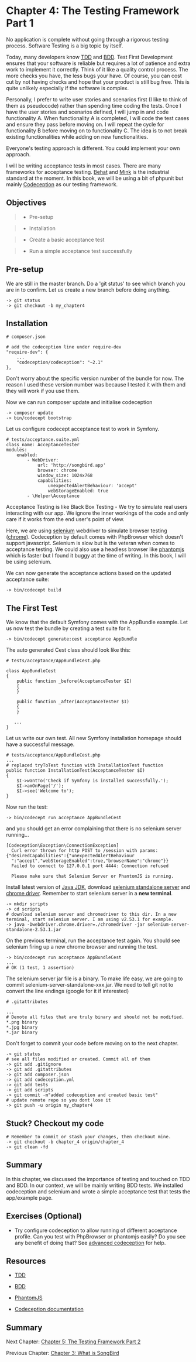 # Chapter 4: The Testing Framework Part 1

No application is complete without going through a rigorous testing process. Software Testing is a big topic by itself.

Today, many developers know [TDD](https://en.wikipedia.org/wiki/Test-driven_development) and [BDD](https://en.wikipedia.org/wiki/Behavior-driven_development). Test First Development ensures that your software is reliable but requires a lot of patience and extra work to implement it correctly. Think of it like a quality control process. The more checks you have, the less bugs your have. Of course, you can cost cut by not having checks and hope that your product is still bug free. This is quite unlikely especially if the software is complex.

Personally, I prefer to write user stories and scenarios first (I like to think of them as pseudocode) rather than spending time coding the tests. Once I have the user stories and scenarios defined, I will jump in and code functionality A. When functionality A is completed, I will code the test cases and ensure they pass before moving on. I will repeat the cycle for functionality B before moving on to functionality C. The idea is to not break existing functionalities while adding on new functionalities.

Everyone's testing approach is different. You could implement your own approach.

I will be writing acceptance tests in most cases. There are many frameworks for acceptance testing. [Behat](http://docs.behat.org/) and [Mink](http://mink.behat.org/) is the industrial standard at the moment. In this book, we will be using a bit of phpunit but mainly [Codeception](http://codeception.com/) as our testing framework.

## Objectives

> * Pre-setup

> * Installation

> * Create a basic acceptance test

> * Run a simple acceptance test successfully

## Pre-setup

We are still in the master branch. Do a 'git status' to see which branch you are in to confirm. Let us create a new branch before doing anything.

```
-> git status
-> git checkout -b my_chapter4
```

## Installation

```
# composer.json

# add the codeception line under require-dev
"require-dev": {
    ...
    "codeception/codeception": "~2.1"
},
```

Don't worry about the specific version number of the bundle for now. The reason I used these version number was because I tested it with them and they will work if you use them.

Now we can run composer update and initialise codeception

```
-> composer update
-> bin/codecept bootstrap
```

Let us configure codecept acceptance test to work in Symfony.

```
# tests/acceptance.suite.yml
class_name: AcceptanceTester
modules:
    enabled:
        - WebDriver:
            url: 'http://songbird.app'
            browser: chrome
            window_size: 1024x768
            capabilities:
                unexpectedAlertBehaviour: 'accept'
                webStorageEnabled: true
        - \Helper\Acceptance
```

Acceptance Testing is like Black Box Testing - We try to simulate real users interacting with our app. We ignore the inner workings of the code and only care if it works from the end user's point of view.

Here, we are using [selenium](http://seleniumhq.org) webdriver to simulate browser testing ([chrome](https://www.google.com.au/intl/en/chrome/browser/desktop/index.html)). Codeception by default comes with PhpBrowser which doesn't support javascript. Selenium is slow but is the veteran when comes to acceptance testing. We could also use a headless browser like [phantomjs](http://phantomjs.org) which is faster but I found it buggy at the time of writing. In this book, I will be using selenium.

We can now generate the acceptance actions based on the updated acceptance suite:

```
-> bin/codecept build
```

## The First Test

We know that the default Symfony comes with the AppBundle example. Let us now test the bundle by creating a test suite for it.


```
-> bin/codecept generate:cest acceptance AppBundle
```

The auto generated Cest class should look like this:

```
# tests/acceptance/AppBundleCest.php

class AppBundleCest
{
    public function _before(AcceptanceTester $I)
    {
    }

    public function _after(AcceptanceTester $I)
    {
    }

   ...
}
```

Let us write our own test. All new Symfony installation homepage should have a successful message.


```
# tests/acceptance/AppBundleCest.php
...
# replaced tryToTest function with InstallationTest function
public function InstallationTest(AcceptanceTester $I)
{
    $I->wantTo('Check if Symfony is installed successfully.');
    $I->amOnPage('/');
    $I->see('Welcome to');
}
```

Now run the test:

```
-> bin/codecept run acceptance AppBundleCest
```

and you should get an error complaining that there is no selenium server running...

```
[Codeception\Exception\ConnectionException]
  Curl error thrown for http POST to /session with params: {"desiredCapabilities":{"unexpectedAlertBehaviour
  ":"accept","webStorageEnabled":true,"browserName":"chrome"}}
  Failed to connect to 127.0.0.1 port 4444: Connection refused

  Please make sure that Selenium Server or PhantomJS is running.
```

Install latest version of [Java JDK](http://www.oracle.com/technetwork/java/javase/downloads/index.html),  download [selenium standalone server](http://www.seleniumhq.org/download/) and [chrome driver](http://chromedriver.storage.googleapis.com/index.html). Remember to start selenium server in a **new terminal**.

```
-> mkdir scripts
-> cd scripts
# download selenium server and chromedriver to this dir. In a new terminal, start selenium server. I am using v2.53.1 for example.
-> java -Dwebdriver.chrome.driver=./chromedriver -jar selenium-server-standalone-2.53.1.jar
```

On the previous terminal, run the acceptance test again. You should see selenium firing up a new chrome browser and running the test.

```
-> bin/codecept run acceptance AppBundleCest
...
# OK (1 test, 1 assertion)
```

The selenium server jar file is a binary. To make life easy, we are going to commit selenium-server-standalone-xxx.jar. We need to tell git not to convert the line endings (google for it if interested)

```
# .gitattributes

...
# Denote all files that are truly binary and should not be modified.
*.png binary
*.jpg binary
*.jar binary
```

Don't forget to commit your code before moving on to the next chapter.

```
-> git status
# see all files modified or created. Commit all of them
-> git add .gitignore
-> git add .gitattributes
-> git add composer.json
-> git add codeception.yml
-> git add tests
-> git add scripts
-> git commit -m"added codeception and created basic test"
# update remote repo so you dont lose it
-> git push -u origin my_chapter4
```

## Stuck? Checkout my code

```
# Remember to commit or stash your changes, then checkout mine.
-> git checkout -b chapter_4 origin/chapter_4
-> git clean -fd
```

## Summary

In this chapter, we discussed the importance of testing and touched on TDD and BDD. In our context, we will be mainly writing BDD tests. We installed codeception and selenium and wrote a simple acceptance test that tests the app/example page.

## Exercises (Optional)

* Try configure codeception to allow running of different acceptance profile. Can you test with PhpBrowser or phantomjs easily? Do you see any benefit of doing that? See [advanced codeception](http://codeception.com/docs/07-AdvancedUsage) for help.

## Resources

* [TDD](https://en.wikipedia.org/wiki/Test-driven_development)

* [BDD](https://en.wikipedia.org/wiki/Behavior-driven_development)

* [PhantomJS](http://phantomjs.org/download.html)

* [Codeception documentation](http://codeception.com/docs)

## Summary

Next Chapter: [Chapter 5: The Testing Framework Part 2](https://github.com/bernardpeh/songbird/tree/chapter_5)

Previous Chapter: [Chapter 3: What is SongBird](https://github.com/bernardpeh/songbird/tree/chapter_3)

